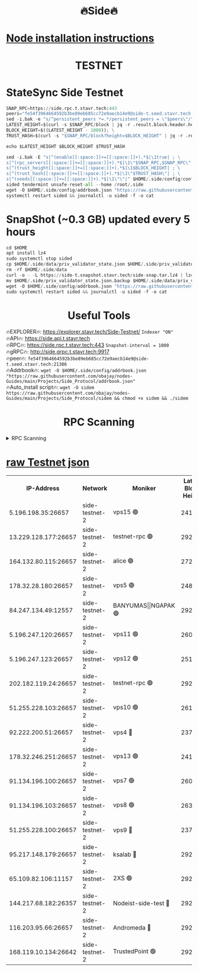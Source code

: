 <h1 align="center"> 🔥Side🔥</h1>

[Node installation instructions](https://github.com/obajay/nodes-Guides/tree/main/Projects/Side_Protocol)
=

<h1 align="center"> TESTNET</h1>

# StateSync Side Testnet
```python
SNAP_RPC=https://side.rpc.t.stavr.tech:443
peers="fe54f3964664592b3be89eb685cc72e9aecb14e9@side-t.seed.stavr.tech:21306"
sed -i.bak -e "s/^persistent_peers *=.*/persistent_peers = \"$peers\"/" $HOME/.side/config/config.toml
LATEST_HEIGHT=$(curl -s $SNAP_RPC/block | jq -r .result.block.header.height); \
BLOCK_HEIGHT=$((LATEST_HEIGHT - 1000)); \
TRUST_HASH=$(curl -s "$SNAP_RPC/block?height=$BLOCK_HEIGHT" | jq -r .result.block_id.hash)

echo $LATEST_HEIGHT $BLOCK_HEIGHT $TRUST_HASH

sed -i.bak -E "s|^(enable[[:space:]]+=[[:space:]]+).*$|\1true| ; \
s|^(rpc_servers[[:space:]]+=[[:space:]]+).*$|\1\"$SNAP_RPC,$SNAP_RPC\"| ; \
s|^(trust_height[[:space:]]+=[[:space:]]+).*$|\1$BLOCK_HEIGHT| ; \
s|^(trust_hash[[:space:]]+=[[:space:]]+).*$|\1\"$TRUST_HASH\"| ; \
s|^(seeds[[:space:]]+=[[:space:]]+).*$|\1\"\"|" $HOME/.side/config/config.toml
sided tendermint unsafe-reset-all --home /root/.side
wget -O $HOME/.side/config/addrbook.json "https://raw.githubusercontent.com/obajay/nodes-Guides/main/Projects/Side_Protocol/addrbook.json"
systemctl restart sided && journalctl -u sided -f -o cat
```
# SnapShot (~0.3 GB) updated every 5 hours
```python
cd $HOME
apt install lz4
sudo systemctl stop sided
cp $HOME/.side/data/priv_validator_state.json $HOME/.side/priv_validator_state.json.backup
rm -rf $HOME/.side/data
curl -o - -L https://side-t.snapshot.stavr.tech/side-snap.tar.lz4 | lz4 -c -d - | tar -x -C $HOME/.side --strip-components 2
mv $HOME/.side/priv_validator_state.json.backup $HOME/.side/data/priv_validator_state.json
wget -O $HOME/.side/config/addrbook.json "https://raw.githubusercontent.com/obajay/nodes-Guides/main/Projects/Side_Protocol/addrbook.json"
sudo systemctl restart sided && journalctl -u sided -f -o cat
```
 <h1 align="center"> Useful Tools</h1>
 
🔥EXPLORER🔥: https://explorer.stavr.tech/Side-Testnet/        `Indexer "ON"` \
🔥API🔥:      https://side.api.t.stavr.tech \
🔥RPC🔥:      https://side.rpc.t.stavr.tech:443              `Snapshot-interval = 1000` \
🔥gRPC🔥:     http://side.grpc.t.stavr.tech:9917 \
🔥peer🔥:     `fe54f3964664592b3be89eb685cc72e9aecb14e9@side-t.seed.stavr.tech:21306` \
🔥Addrbook🔥: ```wget -O $HOME/.side/config/addrbook.json "https://raw.githubusercontent.com/obajay/nodes-Guides/main/Projects/Side_Protocol/addrbook.json"``` \
🔥Auto_install script🔥:  `wget -O sidem https://raw.githubusercontent.com/obajay/nodes-Guides/main/Projects/Side_Protocol/sidem && chmod +x sidem && ./sidem`

<h1 align="center"> RPC Scanning</h1>

<details>
<summary>RPC Scanning</summary>

<h2 align="center"> We scan nodes in real time every 4 hours. And we provide the final result of RPC endpoints.
We cannot influence the operation of these nodes in any way. </h2>


```python
If Voting Power is higher than 0 --> then the Node is a validator of the network and may be subject to attack and be a potential threat to the chain.
```
```python
We marked such validators with a red symbol
```

</details>

[raw Testnet json](https://rpc-check.sidet.stavr.tech/sidet/rpc-sidet-result.json)
=


<table><tr><th>IP-Address</th><th>Network</th><th>Moniker</th><th>Latest Block Height</th><th>Earliest Block Height</th><th>Catching Up</th><th>Tx Index</th><th>Voting Power</th><th>Scan Time</th></tr><tr><td>5.196.198.35:26657</td><td>side-testnet-2</td><td>vps15 🟢</td><td>241753</td><td>1</td><td>False</td><td>on</td><td>0</td><td>2024-03-13T22:12:21.449007077UTC</td></tr><tr><td>13.229.128.177:26657</td><td>side-testnet-2</td><td>testnet-rpc 🟢</td><td>292049</td><td>1</td><td>False</td><td>on</td><td>0</td><td>2024-03-13T22:12:22.696141054UTC</td></tr><tr><td>164.132.80.115:26657</td><td>side-testnet-2</td><td>alice 🟢</td><td>272836</td><td>1</td><td>False</td><td>on</td><td>0</td><td>2024-03-13T22:12:23.553275423UTC</td></tr><tr><td>178.32.28.180:26657</td><td>side-testnet-2</td><td>vps5 🟢</td><td>248377</td><td>1</td><td>False</td><td>on</td><td>0</td><td>2024-03-13T22:12:24.847707036UTC</td></tr><tr><td>84.247.134.49:12557</td><td>side-testnet-2</td><td>BANYUMAS||NGAPAK 🟢</td><td>292050</td><td>1</td><td>False</td><td>off</td><td>0</td><td>2024-03-13T22:12:25.149018935UTC</td></tr><tr><td>5.196.247.120:26657</td><td>side-testnet-2</td><td>vps11 🟢</td><td>260093</td><td>1</td><td>False</td><td>on</td><td>0</td><td>2024-03-13T22:12:28.376133937UTC</td></tr><tr><td>5.196.247.123:26657</td><td>side-testnet-2</td><td>vps12 🟢</td><td>251540</td><td>1</td><td>False</td><td>on</td><td>0</td><td>2024-03-13T22:12:31.359335563UTC</td></tr><tr><td>202.182.119.24:26657</td><td>side-testnet-2</td><td>testnet-rpc 🟢</td><td>292052</td><td>1</td><td>False</td><td>on</td><td>0</td><td>2024-03-13T22:12:39.462685773UTC</td></tr><tr><td>51.255.228.103:26657</td><td>side-testnet-2</td><td>vps10 🟢</td><td>261333</td><td>1</td><td>False</td><td>on</td><td>0</td><td>2024-03-13T22:12:40.493868551UTC</td></tr><tr><td>92.222.200.51:26657</td><td>side-testnet-2</td><td>vps4 🔴</td><td>237437</td><td>1</td><td>False</td><td>on</td><td>90</td><td>2024-03-13T22:12:41.298680747UTC</td></tr><tr><td>178.32.246.251:26657</td><td>side-testnet-2</td><td>vps13 🟢</td><td>241350</td><td>1</td><td>False</td><td>on</td><td>0</td><td>2024-03-13T22:12:44.811487783UTC</td></tr><tr><td>91.134.196.100:26657</td><td>side-testnet-2</td><td>vps7 🟢</td><td>260202</td><td>1</td><td>False</td><td>on</td><td>0</td><td>2024-03-13T22:12:45.760172297UTC</td></tr><tr><td>91.134.196.103:26657</td><td>side-testnet-2</td><td>vps8 🟢</td><td>263087</td><td>1</td><td>False</td><td>on</td><td>0</td><td>2024-03-13T22:12:50.936449561UTC</td></tr><tr><td>51.255.228.100:26657</td><td>side-testnet-2</td><td>vps9 🔴</td><td>237925</td><td>1</td><td>False</td><td>on</td><td>90</td><td>2024-03-13T22:12:52.279981876UTC</td></tr><tr><td>95.217.148.179:26657</td><td>side-testnet-2</td><td>ksalab 🔴</td><td>292052</td><td>6001</td><td>False</td><td>off</td><td>61839</td><td>2024-03-13T22:12:35.937531109UTC</td></tr><tr><td>65.109.82.106:11157</td><td>side-testnet-2</td><td>2XS 🟢</td><td>292049</td><td>10001</td><td>False</td><td>off</td><td>0</td><td>2024-03-13T22:12:18.316153049UTC</td></tr><tr><td>144.217.68.182:26357</td><td>side-testnet-2</td><td>Nodeist-side-test 🔴</td><td>292053</td><td>123001</td><td>False</td><td>off</td><td>20052764</td><td>2024-03-13T22:12:43.949944852UTC</td></tr><tr><td>116.203.95.66:26657</td><td>side-testnet-2</td><td>Andromeda 🔴</td><td>292052</td><td>181001</td><td>False</td><td>off</td><td>20056431</td><td>2024-03-13T22:12:35.636411940UTC</td></tr><tr><td>168.119.10.134:26642</td><td>side-testnet-2</td><td>TrustedPoint 🟢</td><td>292035</td><td>266001</td><td>False</td><td>off</td><td>0</td><td>2024-03-13T22:12:38.218778758UTC</td></tr></table>